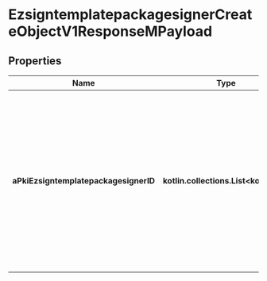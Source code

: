 
# EzsigntemplatepackagesignerCreateObjectV1ResponseMPayload

## Properties
Name | Type | Description | Notes
------------ | ------------- | ------------- | -------------
**aPkiEzsigntemplatepackagesignerID** | **kotlin.collections.List&lt;kotlin.Int&gt;** | An array of unique IDs representing the object that were requested to be created.  They are returned in the same order as the array containing the objects to be created that was sent in the request. | 



